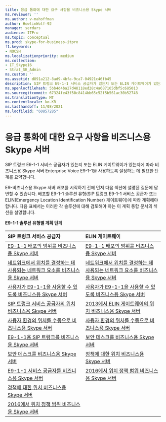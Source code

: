 ```yaml
---
title: 응급 통화에 대한 요구 사항을 비즈니스용 Skype 서버
ms.reviewer: ''
ms.author: v-mahoffman
author: HowlinWolf-92
manager: serdars
audience: ITPro
ms.topic: conceptual
ms.prod: skype-for-business-itpro
f1.keywords:
- NOCSH
ms.localizationpriority: medium
ms.collection:
- IT_Skype16
- Strat_SB_Admin
ms.custom: ''
ms.assetid: d891a212-8ad9-4bfa-9ca7-04921c46fb45
description: SIP 트렁크 E9-1-1 서비스 공급자가 있는지 또는 ELIN 게이트웨이가 있는지에 따라 비즈니스용 Skype 서버 Enterprise Voice E9-1-1을 사용하도록 설정하는 데 필요한 단계를 요약합니다.
ms.openlocfilehash: 5bb4d4ba27d48118ed28c4a687105dbf5c685013
ms.sourcegitcommit: 67324fe43f50c8414bb65c52f5b561ac30b52748
ms.translationtype: MT
ms.contentlocale: ko-KR
ms.lasthandoff: 11/08/2021
ms.locfileid: "60857285"
---
```

# <a name="define-your-requirements-for-emergency-calls-in-skype-for-business-server"></a>응급 통화에 대한 요구 사항을 비즈니스용 Skype 서버
 
SIP 트렁크 E9-1-1 서비스 공급자가 있는지 또는 ELIN 게이트웨이가 있는지에 따라 비즈니스용 Skype 서버 Enterprise Voice E9-1-1을 사용하도록 설정하는 데 필요한 단계를 요약합니다.
  
E9-비즈니스용 Skype 서버 배포를 시작하기 전에 먼저 다음 섹션에 설명된 질문에 답변할 수 있습니다. 배포할 E9-1-1 솔루션 유형(SIP 트렁크 E9-1-1 서비스 공급자 또는 ELIN(Emergency Location Identification Number) 게이트웨이)에 따라 계획해야 합니다. 다음 표에서는 이러한 각 솔루션에 대해 검토해야 하는 이 계획 통합 문서의 섹션을 설명합니다.
  
**E9-1-1 솔루션 유형별 계획 단계**

|**SIP 트렁크 서비스 공급자**|**ELIN 게이트웨이**|
|:-----|:-----|
|[E9-1-1 배포의 범위를 비즈니스용 Skype 서버](scope.md) <br/> |[E9-1-1 배포의 범위를 비즈니스용 Skype 서버](scope.md) <br/> |
|[네트워크에서 위치를 결정하는 데 사용되는 네트워크 요소를 비즈니스용 Skype 서버](network-location.md) <br/> |[네트워크에서 위치를 결정하는 데 사용되는 네트워크 요소를 비즈니스용 Skype 서버](network-location.md) <br/> |
|[사용자가 E9-1-1을 사용할 수 있도록 비즈니스용 Skype 서버](enable-users.md) <br/> |[사용자가 E9-1-1을 사용할 수 있도록 비즈니스용 Skype 서버](enable-users.md) <br/> |
|[SIP 트렁크 서비스 공급자의 위치 비즈니스용 Skype 서버](manage-locations.md) <br/> |[2013에서 ELIN 게이트웨이의 위치 비즈니스용 Skype 서버](elin-gateways.md) <br/> |
|[사용자 환경의 위치를 수동으로 비즈니스용 Skype 서버](manually-acquiring-a-location.md) <br/> |[사용자 환경의 위치를 수동으로 비즈니스용 Skype 서버](manually-acquiring-a-location.md) <br/> |
|[E9-1-1용 SIP 트렁크를 비즈니스용 Skype 서버](design-the-sip-trunk.md) <br/> |[보안 데스크를 비즈니스용 Skype 서버](security-desk.md) <br/> |
|[보안 데스크를 비즈니스용 Skype 서버](security-desk.md) <br/> |[정책에 대한 위치 비즈니스용 Skype 서버](location-policies.md) <br/> |
|[E9-1-1 서비스 공급자를 비즈니스용 Skype 서버](choose-a-service-provider.md) <br/> |[2016에서 위치 정책 범위 비즈니스용 Skype 서버](location-policy-scope.md) <br/> |
|[정책에 대한 위치 비즈니스용 Skype 서버](location-policies.md) <br/> ||
|[2016에서 위치 정책 범위 비즈니스용 Skype 서버](location-policy-scope.md) <br/> ||
   

